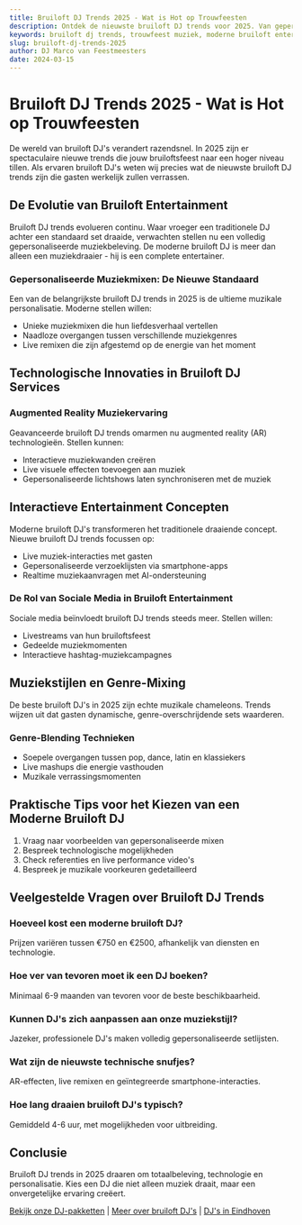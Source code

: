 ```yaml
---
title: Bruiloft DJ Trends 2025 - Wat is Hot op Trouwfeesten
description: Ontdek de nieuwste bruiloft DJ trends voor 2025. Van gepersonaliseerde muziekmixen tot interactieve entertainment - wij vertellen je alles!
keywords: bruiloft dj trends, trouwfeest muziek, moderne bruiloft entertainment
slug: bruiloft-dj-trends-2025
author: DJ Marco van Feestmeesters
date: 2024-03-15
---
```


# Bruiloft DJ Trends 2025 - Wat is Hot op Trouwfeesten

De wereld van bruiloft DJ's verandert razendsnel. In 2025 zijn er spectaculaire nieuwe trends die jouw bruiloftsfeest naar een hoger niveau tillen. Als ervaren bruiloft DJ's weten wij precies wat de nieuwste bruiloft DJ trends zijn die gasten werkelijk zullen verrassen.

## De Evolutie van Bruiloft Entertainment

Bruiloft DJ trends evolueren continu. Waar vroeger een traditionele DJ achter een standaard set draaide, verwachten stellen nu een volledig gepersonaliseerde muziekbeleving. De moderne bruiloft DJ is meer dan alleen een muziekdraaier - hij is een complete entertainer.

### Gepersonaliseerde Muziekmixen: De Nieuwe Standaard

Een van de belangrijkste bruiloft DJ trends in 2025 is de ultieme muzikale personalisatie. Moderne stellen willen:

- Unieke muziekmixen die hun liefdesverhaal vertellen
- Naadloze overgangen tussen verschillende muziekgenres
- Live remixen die zijn afgestemd op de energie van het moment

## Technologische Innovaties in Bruiloft DJ Services

### Augmented Reality Muziekervaring

Geavanceerde bruiloft DJ trends omarmen nu augmented reality (AR) technologieën. Stellen kunnen:

- Interactieve muziekwanden creëren
- Live visuele effecten toevoegen aan muziek
- Gepersonaliseerde lichtshows laten synchroniseren met de muziek

## Interactieve Entertainment Concepten

Moderne bruiloft DJ's transformeren het traditionele draaiende concept. Nieuwe bruiloft DJ trends focussen op:

- Live muziek-interacties met gasten
- Gepersonaliseerde verzoeklijsten via smartphone-apps
- Realtime muziekaanvragen met AI-ondersteuning

### De Rol van Sociale Media in Bruiloft Entertainment

Sociale media beïnvloedt bruiloft DJ trends steeds meer. Stellen willen:

- Livestreams van hun bruiloftsfeest
- Gedeelde muziekmomenten
- Interactieve hashtag-muziekcampagnes

## Muziekstijlen en Genre-Mixing

De beste bruiloft DJ's in 2025 zijn echte muzikale chameleons. Trends wijzen uit dat gasten dynamische, genre-overschrijdende sets waarderen.

### Genre-Blending Technieken

- Soepele overgangen tussen pop, dance, latin en klassiekers
- Live mashups die energie vasthouden
- Muzikale verrassingsmomenten

## Praktische Tips voor het Kiezen van een Moderne Bruiloft DJ

1. Vraag naar voorbeelden van gepersonaliseerde mixen
2. Bespreek technologische mogelijkheden
3. Check referenties en live performance video's
4. Bespreek je muzikale voorkeuren gedetailleerd

## Veelgestelde Vragen over Bruiloft DJ Trends

### Hoeveel kost een moderne bruiloft DJ?
Prijzen variëren tussen €750 en €2500, afhankelijk van diensten en technologie.

### Hoe ver van tevoren moet ik een DJ boeken?
Minimaal 6-9 maanden van tevoren voor de beste beschikbaarheid.

### Kunnen DJ's zich aanpassen aan onze muziekstijl?
Jazeker, professionele DJ's maken volledig gepersonaliseerde setlijsten.

### Wat zijn de nieuwste technische snufjes?
AR-effecten, live remixen en geïntegreerde smartphone-interacties.

### Hoe lang draaien bruiloft DJ's typisch?
Gemiddeld 4-6 uur, met mogelijkheden voor uitbreiding.

## Conclusie

Bruiloft DJ trends in 2025 draaren om totaalbeleving, technologie en personalisatie. Kies een DJ die niet alleen muziek draait, maar een onvergetelijke ervaring creëert.

[Bekijk onze DJ-pakketten](/pakketten) | [Meer over bruiloft DJ's](/bruiloft-dj) | [DJ's in Eindhoven](/dj-eindhoven)
